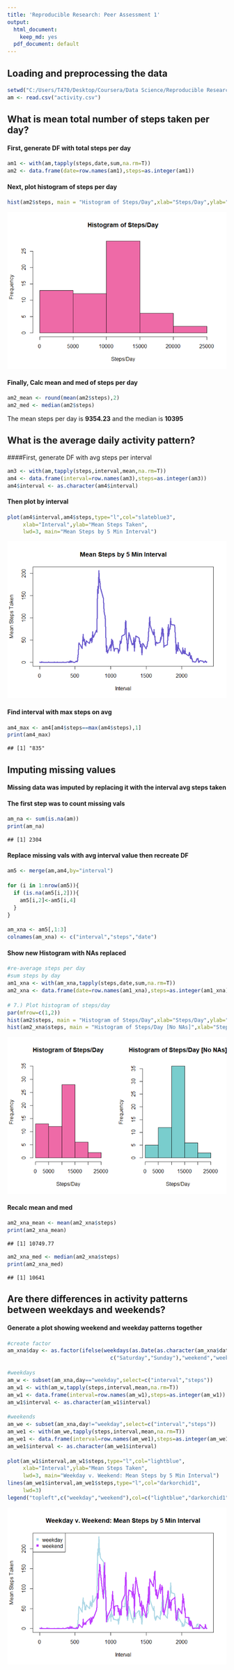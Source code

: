 ```yaml
---
title: 'Reproducible Research: Peer Assessment 1'
output:
  html_document:
    keep_md: yes
  pdf_document: default
---
```



## Loading and preprocessing the data

```r
setwd("C:/Users/T470/Desktop/Coursera/Data Science/Reproducible Research/RepData_PeerAssessment1/data")
am <- read.csv("activity.csv")
```
## What is mean total number of steps taken per day?

#### First, generate DF with total steps per day

```r
am1 <- with(am,tapply(steps,date,sum,na.rm=T))
am2 <- data.frame(date=row.names(am1),steps=as.integer(am1))
```

#### Next, plot histogram of steps per day

```r
hist(am2$steps, main = "Histogram of Steps/Day",xlab="Steps/Day",ylab="Frequency", col="hotpink2")
```

![](PA1_template_files/figure-html/unnamed-chunk-3-1.png)<!-- -->

#### Finally, Calc mean and med of steps per day

```r
am2_mean <- round(mean(am2$steps),2)
am2_med <- median(am2$steps)
```
The mean steps per day is **9354.23** and the median is **10395**


## What is the average daily activity pattern?

####First, generate DF with avg steps per interval

```r
am3 <- with(am,tapply(steps,interval,mean,na.rm=T))
am4 <- data.frame(interval=row.names(am3),steps=as.integer(am3))
am4$interval <- as.character(am4$interval)
```

#### Then plot by interval

```r
plot(am4$interval,am4$steps,type="l",col="slateblue3",
     xlab="Interval",ylab="Mean Steps Taken", 
     lwd=3, main="Mean Steps by 5 Min Interval")
```

![](PA1_template_files/figure-html/unnamed-chunk-6-1.png)<!-- -->

#### Find interval with max steps on avg

```r
am4_max <- am4[am4$steps==max(am4$steps),1]
print(am4_max)
```

```
## [1] "835"
```

## Imputing missing values

#### Missing data was imputed by replacing it with the interval avg steps taken
#### The first step was to count missing vals

```r
am_na <- sum(is.na(am))
print(am_na)
```

```
## [1] 2304
```

#### Replace missing vals with avg interval value then recreate DF

```r
am5 <- merge(am,am4,by="interval")

for (i in 1:nrow(am5)){
  if (is.na(am5[i,2])){
    am5[i,2]<-am5[i,4]
  }
}

am_xna <- am5[,1:3]
colnames(am_xna) <- c("interval","steps","date")
```

#### Show new Histogram with NAs replaced

```r
#re-average steps per day
#sum steps by day
am1_xna <- with(am_xna,tapply(steps,date,sum,na.rm=T))
am2_xna <- data.frame(date=row.names(am1_xna),steps=as.integer(am1_xna))

# 7.) Plot histogram of steps/day
par(mfrow=c(1,2))
hist(am2$steps, main = "Histogram of Steps/Day",xlab="Steps/Day",ylab="Frequency", col="hotpink2",ylim=c(0,35))
hist(am2_xna$steps, main = "Histogram of Steps/Day [No NAs]",xlab="Steps/Day",ylab="Frequency", col="darkslategray3")
```

![](PA1_template_files/figure-html/unnamed-chunk-10-1.png)<!-- -->

#### Recalc mean and med

```r
am2_xna_mean <- mean(am2_xna$steps)
print(am2_xna_mean)
```

```
## [1] 10749.77
```

```r
am2_xna_med <- median(am2_xna$steps)
print(am2_xna_med)
```

```
## [1] 10641
```


## Are there differences in activity patterns between weekdays and weekends?

#### Generate a plot showing weekend and weekday patterns together


```r
#create factor 
am_xna$day <- as.factor(ifelse(weekdays(as.Date(as.character(am_xna$date))) %in% 
                                 c("Saturday","Sunday"),"weekend","weekday"))

#weekdays
am_w <- subset(am_xna,day=="weekday",select=c("interval","steps"))
am_w1 <- with(am_w,tapply(steps,interval,mean,na.rm=T))
am_w1 <- data.frame(interval=row.names(am_w1),steps=as.integer(am_w1))
am_w1$interval <- as.character(am_w1$interval)

#weekends
am_we <- subset(am_xna,day!="weekday",select=c("interval","steps"))
am_we1 <- with(am_we,tapply(steps,interval,mean,na.rm=T))
am_we1 <- data.frame(interval=row.names(am_we1),steps=as.integer(am_we1))
am_we1$interval <- as.character(am_we1$interval)

plot(am_w1$interval,am_w1$steps,type="l",col="lightblue",
     xlab="Interval",ylab="Mean Steps Taken", 
     lwd=3, main="Weekday v. Weekend: Mean Steps by 5 Min Interval")
lines(am_we1$interval,am_we1$steps,type="l",col="darkorchid1",
     lwd=3)
legend("topleft",c("weekday","weekend"),col=c("lightblue","darkorchid1"),pch = c(15,15))
```

![](PA1_template_files/figure-html/unnamed-chunk-12-1.png)<!-- -->

